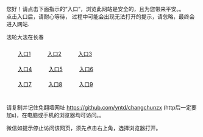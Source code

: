 您好！请点击下面指示的“入口”，浏览此网站是安全的，且为您带来平安。。 <br/>
点击入口后，请耐心等待， 过程中可能会出现无法打开的提示，请忽略，最终会进入网站. </br>

法轮大法在长春<br/>
<div style="padding:10px"><a style="margin:20px" target="_blank" href="https://d9edc34fmwq1l.cloudfront.net/2Qpsp?lxoqkxlk" id="ccLink1" rel="nofollow">入口1</a> <a target="_blank" style="margin:20px" href="https://d8zr9muakfgeo.cloudfront.net/2Qpsp?jgnhsmjy" id="ccLink2" rel="nofollow">入口2</a> <a style="margin:20px" target="_blank" href="https://d3pb818dxxlo30.cloudfront.net/2Qpsp?tawyfk" id="ccLink3" rel="nofollow">入口3</a></div>

<div style="padding:10px" ><a style="margin:20px" target="_blank" href="https://d9edc34fmwq1l.cloudfront.net/2Qpsp?lxoqkxlk" id="ccLink4" rel="nofollow">入口4</a> <a style="margin:20px" href="https://d8zr9muakfgeo.cloudfront.net/2Qpsp?jgnhsmjy" target="_blank" id="ccLink5" rel="nofollow">入口5</a> <a style="margin:20px" href="https://d3pb818dxxlo30.cloudfront.net/2Qpsp?tawyfk" target="_blank" id="ccLink6" rel="nofollow">入口6</a></div>

<div style="padding:10px"><a style="margin:20px" target="_blank" href="https://d9edc34fmwq1l.cloudfront.net/2Qpsp?lxoqkxlk" id="ccLink7" rel="nofollow">入口7</a> <a style="margin:20px" href="https://d8zr9muakfgeo.cloudfront.net/2Qpsp?jgnhsmjy" target="_blank" id="ccLink8" rel="nofollow">入口8</a> <a style="margin:20px" target="_blank" href="https://d3pb818dxxlo30.cloudfront.net/2Qpsp?tawyfk" id="ccLink9" rel="nofollow">入口9</a></div>

<br/>



请复制并记住免翻墙网址 https://github.com/yntd/changchunzx (http后一定要加s)，在电脑或手机的浏览器均可访问。。<br/>

微信如提示停止访问该网页，须先点击右上角，选择浏览器打开。
